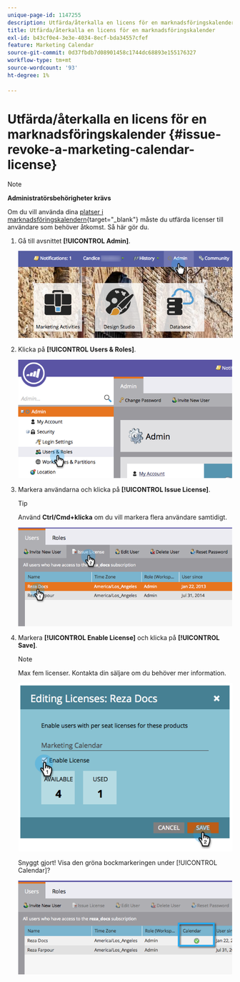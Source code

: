 ```yaml
---
unique-page-id: 1147255
description: Utfärda/återkalla en licens för en marknadsföringskalender - Marketo Docs - produktdokumentation
title: Utfärda/återkalla en licens för en marknadsföringskalender
exl-id: b43cf0e4-3e3e-4034-8ecf-bda34557cfef
feature: Marketing Calendar
source-git-commit: 0d37fbdb7d08901458c1744dc68893e155176327
workflow-type: tm+mt
source-wordcount: '93'
ht-degree: 1%

---
```


# Utfärda/återkalla en licens för en marknadsföringskalender {#issue-revoke-a-marketing-calendar-license}

>[!NOTE]
>
>**Administratörsbehörigheter krävs**

Om du vill använda dina [platser i marknadsföringskalendern](/help/marketo/product-docs/core-marketo-concepts/marketing-calendar/understanding-the-calendar/navigating-the-marketing-calendar.md){target="_blank"} måste du utfärda licenser till användare som behöver åtkomst. Så här gör du.

1. Gå till avsnittet **[!UICONTROL Admin]**.

   ![](assets/adminhand.png)

1. Klicka på **[!UICONTROL Users & Roles]**.

   ![](assets/2.png)

1. Markera användarna och klicka på **[!UICONTROL Issue License]**.

   >[!TIP]
   >
   >Använd **Ctrl/Cmd+klicka** om du vill markera flera användare samtidigt.

   ![](assets/3.png)

1. Markera **[!UICONTROL Enable License]** och klicka på **[!UICONTROL Save]**.

   >[!NOTE]
   >
   >Max fem licenser. Kontakta din säljare om du behöver mer information.

   ![](assets/4.png)

   Snyggt gjort! Visa den gröna bockmarkeringen under [!UICONTROL Calendar]?

   ![](assets/5.png)
